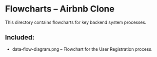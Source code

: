 # Flowcharts – Airbnb Clone

This directory contains flowcharts for key backend system processes.

## Included:
- data-flow-diagram.png – Flowchart for the User Registration process.
